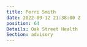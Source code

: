```yaml
---
title: Perri Smith
date: 2022-09-12 21:38:00 Z
position: 64
Details: Oak Street Health
Section: advisory
---
```


